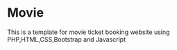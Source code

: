 # Movie
This is a template for movie ticket booking website using PHP,HTML,CSS,Bootstrap and Javascript
